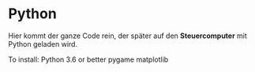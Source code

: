 # Python

Hier kommt der ganze Code rein, der später auf den **Steuercomputer** mit Python geladen wird.

To install:
Python 3.6 or better
pygame
matplotlib
